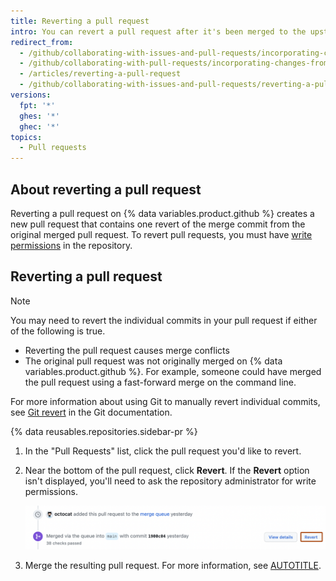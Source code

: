 ```yaml
---
title: Reverting a pull request
intro: You can revert a pull request after it's been merged to the upstream branch.
redirect_from:
  - /github/collaborating-with-issues-and-pull-requests/incorporating-changes-from-a-pull-request/reverting-a-pull-request
  - /github/collaborating-with-pull-requests/incorporating-changes-from-a-pull-request/reverting-a-pull-request
  - /articles/reverting-a-pull-request
  - /github/collaborating-with-issues-and-pull-requests/reverting-a-pull-request
versions:
  fpt: '*'
  ghes: '*'
  ghec: '*'
topics:
  - Pull requests
---
```

## About reverting a pull request

Reverting a pull request on {% data variables.product.github %} creates a new pull request that contains one revert of the merge commit from the original merged pull request. To revert pull requests, you must have [write permissions](/organizations/managing-user-access-to-your-organizations-repositories/managing-repository-roles/repository-roles-for-an-organization) in the repository.

## Reverting a pull request

> [!NOTE]
> You may need to revert the individual commits in your pull request if either of the following is true.
>
> * Reverting the pull request causes merge conflicts
> * The original pull request was not originally merged on {% data variables.product.github %}. For example, someone could have merged the pull request using a fast-forward merge on the command line.
>
> For more information about using Git to manually revert individual commits, see [Git revert](https://git-scm.com/docs/git-revert.html) in the Git documentation.

{% data reusables.repositories.sidebar-pr %}
1. In the "Pull Requests" list, click the pull request you'd like to revert.
1. Near the bottom of the pull request, click **Revert**. If the **Revert** option isn't displayed, you'll need to ask the repository administrator for write permissions.

   ![Screenshot of a pull request's timeline. The "Revert" button is outlined in dark orange.](/assets/images/help/pull_requests/revert-pull-request-link.png)

1. Merge the resulting pull request. For more information, see [AUTOTITLE](/pull-requests/collaborating-with-pull-requests/incorporating-changes-from-a-pull-request/merging-a-pull-request).
